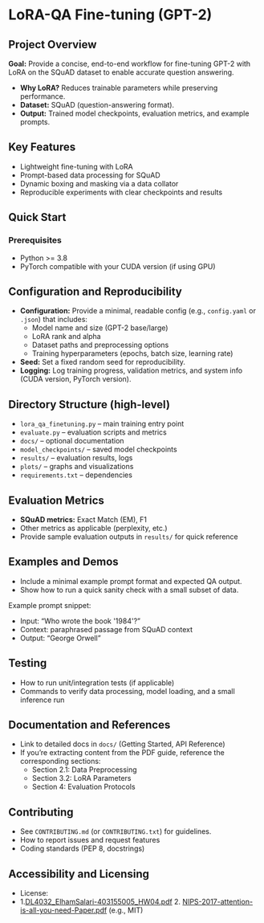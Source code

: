 
# LoRA-QA Fine-tuning (GPT-2)

## Project Overview
**Goal:** Provide a concise, end-to-end workflow for fine-tuning GPT-2 with LoRA on the SQuAD dataset to enable accurate question answering.

- **Why LoRA?** Reduces trainable parameters while preserving performance.
- **Dataset:** SQuAD (question-answering format).
- **Output:** Trained model checkpoints, evaluation metrics, and example prompts.

## Key Features
- Lightweight fine-tuning with LoRA
- Prompt-based data processing for SQuAD
- Dynamic boxing and masking via a data collator
- Reproducible experiments with clear checkpoints and results

## Quick Start

### Prerequisites
- Python >= 3.8
- PyTorch compatible with your CUDA version (if using GPU)

## Configuration and Reproducibility

- **Configuration:** Provide a minimal, readable config (e.g., `config.yaml` or `.json`) that includes:
  - Model name and size (GPT-2 base/large)
  - LoRA rank and alpha
  - Dataset paths and preprocessing options
  - Training hyperparameters (epochs, batch size, learning rate)
- **Seed:** Set a fixed random seed for reproducibility.
- **Logging:** Log training progress, validation metrics, and system info (CUDA version, PyTorch version).

## Directory Structure (high-level)

- `lora_qa_finetuning.py` – main training entry point
- `evaluate.py` – evaluation scripts and metrics
- `docs/` – optional documentation
- `model_checkpoints/` – saved model checkpoints
- `results/` – evaluation results, logs
- `plots/` – graphs and visualizations
- `requirements.txt` – dependencies

## Evaluation Metrics

- **SQuAD metrics:** Exact Match (EM), F1
- Other metrics as applicable (perplexity, etc.)
- Provide sample evaluation outputs in `results/` for quick reference

## Examples and Demos

- Include a minimal example prompt format and expected QA output.
- Show how to run a quick sanity check with a small subset of data.

Example prompt snippet:
- Input: “Who wrote the book '1984'?”
- Context: paraphrased passage from SQuAD context
- Output: “George Orwell”

## Testing

- How to run unit/integration tests (if applicable)
- Commands to verify data processing, model loading, and a small inference run

## Documentation and References

- Link to detailed docs in `docs/` (Getting Started, API Reference)
- If you’re extracting content from the PDF guide, reference the corresponding sections:
  - Section 2.1: Data Preprocessing
  - Section 3.2: LoRA Parameters
  - Section 4: Evaluation Protocols

## Contributing

- See `CONTRIBUTING.md` (or `CONTRIBUTING.txt`) for guidelines.
- How to report issues and request features
- Coding standards (PEP 8, docstrings)

## Accessibility and Licensing

- License:
- 1.[DL4032_ElhamSalari-403155005_HW04.pdf](https://github.com/user-attachments/files/22247982/DL4032_ElhamSalari-403155005_HW04.pdf)
  2.  [NIPS-2017-attention-is-all-you-need-Paper.pdf](https://github.com/user-attachments/files/22247988/NIPS-2017-attention-is-all-you-need-Paper.pdf) (e.g., MIT)



